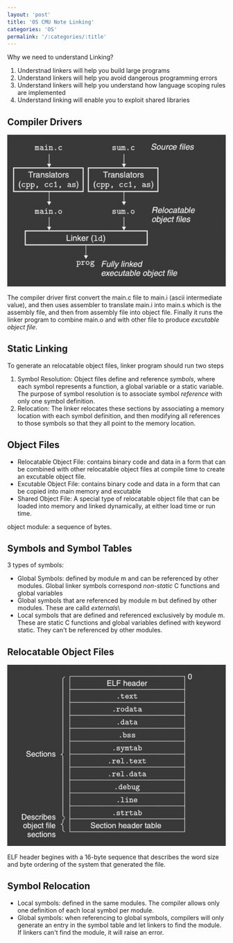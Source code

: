 ```yaml
---
layout: 'post'
title: 'OS CMU Note Linking' 
categories: 'OS'
permalink: '/:categories/:title'
---
```


Why we need to understand Linking?

1. Understnad linkers will help you build large programs
2. Understand linkers will help you avoid dangerous programming errors
3. Understand linkers will help you understand how language scoping rules are implemented
4. Understand linking will enable you to exploit shared libraries

## Compiler Drivers

![image](../pictures/compiling_proces.png)

The compiler driver first convert the main.c file to main.i (ascii intermediate value), and then uses assembler to translate main.i into main.s which is the assembly file, and then from assembly file into object file. Finally it runs the linker program to combine main.o and with other file to produce *excutable object file*.


## Static Linking

To generate an relocatable object files, linker program should run two steps

1. Symbol Resolution: Object files define and reference *symbols*, where each symbol represents a function, a global variable or a static variable. The purpose of symbol resolution is to associate symbol *reference* with only one symbol definition.
2. Relocation: The linker relocates these sections by associating a memory location with each symbol definition, and then modifying all references to those symbols so that they all point to the memory location.


## Object Files

* Relocatable Object File: contains binary code and data in a form that can be combined with other relocatable object files at compile time to create an excutable object file.
* Excutable Object File: contains binary code and data in a form that can be copied into main memory and excutable
* Shared Object File: A special type of relocatable object file that can be loaded into memory and linked dynamically, at either load time or run time.

object module: a sequence of bytes.

## Symbols and Symbol Tables

3 types of symbols:

* Global Symbols: defined by module m and can be referenced by other modules. Global linker symbols correspond *non-static* C functions and global variables
* Global symbols that are referenced by module m but defined by other modules. These are calld *externals*\
* Local symbols that are defined and referenced exclusively by module m. These are static C functions and global variables defined with keyword static. They can't be referenced by other modules.

## Relocatable Object Files

![image](../pictures/rel_obj_file.png)

ELF header begines with a 16-byte sequence that describes the word size and byte ordering of the system that generated the file. 

## Symbol Relocation

* Local symbols: defined in the same modules. The compiler allows only one definition of each local symbol per module.
* Global symbols: when referencing to global symbols, compilers   will only generate an entry in the symbol table and let linkers to find the module. If linkers can't find the module, it will raise an error.




